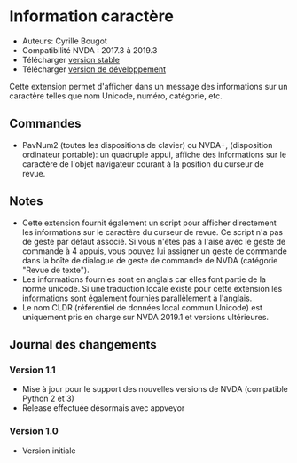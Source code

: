 # Information caractère

* Auteurs: Cyrille Bougot
* Compatibilité NVDA : 2017.3 à 2019.3
* Télécharger [version stable][1]
* Télécharger [version de développement][2]

Cette extension permet d'afficher dans un message des informations sur un caractère telles que nom Unicode, numéro, catégorie, etc.


## Commandes

* PavNum2 (toutes les dispositions de clavier) ou NVDA+, (disposition ordinateur portable): un quadruple appui, affiche des informations sur le caractère de l'objet navigateur courant à la position du curseur de revue.


## Notes

* Cette extension fournit également un script pour afficher directement les informations sur le caractère du curseur de revue. Ce script n'a pas de geste par défaut associé. Si vous n'êtes pas à l'aise avec le geste de commande à 4 appuis, vous pouvez lui assigner un geste de commande dans la boîte de dialogue de geste de commande de NVDA (catégorie "Revue de texte").
* Les informations fournies sont en anglais car elles font partie de la norme unicode. Si une traduction locale existe pour cette extension les informations sont également fournies parallèlement à l'anglais.
* Le nom CLDR (référentiel de données local commun Unicode) est uniquement pris en charge sur NVDA 2019.1 et versions ultérieures.


## Journal des changements

### Version 1.1

* Mise à jour pour le support des nouvelles versions de NVDA (compatible Python 2 et 3)
* Release effectuée désormais avec appveyor


### Version 1.0

* Version initiale

[1]: https://addons.nvda-project.org/files/get.php?file=chari

[2]: https://addons.nvda-project.org/files/get.php?file=chari-dev
